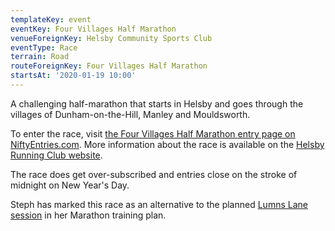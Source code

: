 ```yaml
---
templateKey: event
eventKey: Four Villages Half Marathon
venueForeignKey: Helsby Community Sports Club
eventType: Race
terrain: Road
routeForeignKey: Four Villages Half Marathon
startsAt: '2020-01-19 10:00'
---
```

A challenging half-marathon that starts in Helsby and goes through the villages
of Dunham-on-the-Hill, Manley and Mouldsworth.

To enter the race, visit [the Four Villages Half Marathon entry page on NiftyEntries.com](https://helsbyrunningclub.niftyentries.com/Four-Villages-Half-Marathon-2020/).
More information about the race is available on the [Helsby Running Club website](https://www.helsbyrunningclub.org.uk/four-villages/).

The race does get over-subscribed and entries close on the stroke of midnight on 
New Year's Day.

Steph has marked this race as an alternative to the planned [Lumns Lane session](/events/2020-01-19-10-00-stephs-marathon-training-lumns-lane/)
in her Marathon training plan.

